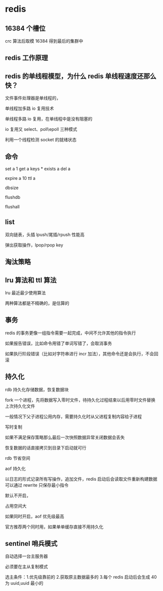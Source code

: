 # redis

## 16384 个槽位

crc 算法后取模 16384 得到最后的集群中

## redis 工作原理

## redis 的单线程模型，为什么 redis 单线程速度还那么快？

文件事件处理器是单线程的，

单线程加多路 io 复用技术

单线程多路 io 复用，在单线程中是没有阻塞的

io 复用又 select、poll\epoll 三种模式

利用一个线程检测 socket 的就绪状态

## 命令

set a 1
get a
keys \*
exists a
del a

expire a 10
ttl a

dbsize

flushdb

flushall

## list

双向链表，头插 lpush/尾插/rpush 性能高

弹出获取操作，lpop/rpop key

## 淘汰策略

## lru 算法和 ttl 算法

lru 最近最少使用算法

两种算法都是不精确的，是估算的

## 事务

redis 的事务更像一组指令需要一起完成，中间不允许其他的指令执行

如果报告错误，比如命令用错了单词写错了，会取消事务

如果执行阶段错误（比如对字符串进行 incr 加法），其他命令还是会执行，不会回滚

## 持久化

rdb 持久化存储数据，恢复数据块

fork 一个进程，先将数据写入零时文件，待持久化过程结束以后用零时文件替换上次持久化文件

一般情况下父子进程公用内存，需要持久化时从父进程复制内容给子进程

写时复制

如果不满足保存策略那么最后一次快照数据异常关闭数据会丢失

恢复数据的话直接拷贝到目录下启动就可行

rdb 节省空间

aof 持久化

以日志的形式记录所有写操作，追加文件，redis 启动后会读取文件重新构建数据
可以通过 rewrite 只保存最小指令

默认不开启，

占用空间大

如果同时开启，aof 优先级最高

官方推荐两个同时用，如果单单缓存直接不用持久化

## sentinel 哨兵模式

自动选择一台主服务器

必须要在主从复制模式

选主条件：1.优先级靠前的 2.获取原主数据最多的 3.每个 redis 启动后会生成 40 为 uuid,uuid 最小的
